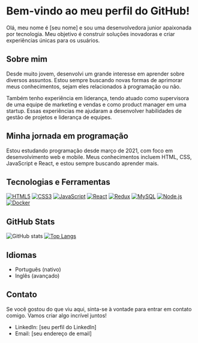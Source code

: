 # Bem-vindo ao meu perfil do GitHub!

Olá, meu nome é [seu nome] e sou uma desenvolvedora junior apaixonada por tecnologia. Meu objetivo é construir soluções inovadoras e criar experiências únicas para os usuários.

## Sobre mim

Desde muito jovem, desenvolvi um grande interesse em aprender sobre diversos assuntos. Estou sempre buscando novas formas de aprimorar meus conhecimentos, sejam eles relacionados à programação ou não.

Também tenho experiência em liderança, tendo atuado como supervisora de uma equipe de marketing e vendas e como product manager em uma startup. Essas experiências me ajudaram a desenvolver habilidades de gestão de projetos e liderança de equipes.

## Minha jornada em programação

Estou estudando programação desde março de 2021, com foco em desenvolvimento web e mobile. Meus conhecimentos incluem HTML, CSS, JavaScript e React, e estou sempre buscando aprender mais.

## Tecnologias e Ferramentas
[![HTML5](https://img.shields.io/badge/HTML5-E34F26?style=for-the-badge&logo=html5&logoColor=white)](https://developer.mozilla.org/en-US/docs/Web/Guide/HTML/HTML5)
[![CSS3](https://img.shields.io/badge/CSS3-1572B6?style=for-the-badge&logo=css3&logoColor=white)](https://developer.mozilla.org/en-US/docs/Web/CSS)
[![JavaScript](https://img.shields.io/badge/JavaScript-323330?style=for-the-badge&logo=javascript&logoColor=F7DF1E)](https://developer.mozilla.org/en-US/docs/Web/JavaScript)
[![React](https://img.shields.io/badge/React-20232A?style=for-the-badge&logo=react&logoColor=61DAFB)](https://reactjs.org/)
[![Redux](https://img.shields.io/badge/Redux-593D88?style=for-the-badge&logo=redux&logoColor=white)](https://redux.js.org/)
[![MySQL](https://img.shields.io/badge/MySQL-005C84?style=for-the-badge&logo=mysql&logoColor=white)](https://www.mysql.com/)
[![Node.js](https://img.shields.io/badge/Node.js-339933?style=for-the-badge&logo=nodedotjs&logoColor=white)](https://nodejs.org/)
[![Docker](https://img.shields.io/badge/Docker-2CA5E0?style=for-the-badge&logo=docker&logoColor=white)](https://www.docker.com/)

## GitHub Stats

![GitHub stats](https://github-readme-stats.vercel.app/api?username=StefanyScherrer&show_icons=true&theme=radical)
[![Top Langs](https://github-readme-stats.vercel.app/api/top-langs/?username=StefanyScherrer&size_weight=0.5&count_weight=0.5)](https://github.com/StefanyScherrer/github-readme-stats)
## Idiomas

- Português (nativo)
- Inglês (avançado)

## Contato

Se você gostou do que viu aqui, sinta-se à vontade para entrar em contato comigo. Vamos criar algo incrível juntos!

- LinkedIn: [seu perfil do LinkedIn]
- Email: [seu endereço de email]
